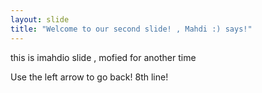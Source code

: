 ```yaml
---
layout: slide
title: "Welcome to our second slide! , Mahdi :) says!"
---
```

this is imahdio slide , mofied for another time

Use the left arrow to go back!
8th line!
